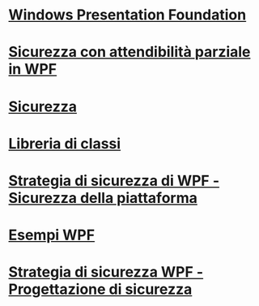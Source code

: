 # [Windows Presentation Foundation](index.md)
# [Sicurezza con attendibilità parziale in WPF](wpf-partial-trust-security.md)
# [Sicurezza](security-wpf.md)
# [Libreria di classi](class-library-wpf.md)
# [Strategia di sicurezza di WPF - Sicurezza della piattaforma](wpf-security-strategy-platform-security.md)
# [Esempi WPF](wpf-samples.md)
# [Strategia di sicurezza WPF - Progettazione di sicurezza](wpf-security-strategy-security-engineering.md)
